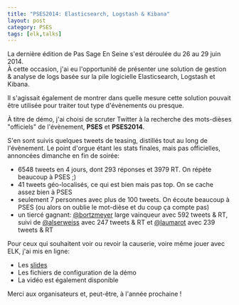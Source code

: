 ```yaml
---
title: "PSES2014: Elasticsearch, Logstash & Kibana"
layout: post
category: PSES
tags: [elk,talks]
---
```


La dernière édition de Pas Sage En Seine s'est déroulée du 26 au 29 juin 2014.  
À cette occasion, j'ai eu l'opportunité de présenter une solution de gestion & analyse de logs basée sur la pile logicielle Elasticsearch, Logstash et Kibana.

Il s'agissait également de montrer dans quelle mesure cette solution pouvait être utilisée pour traiter tout type d'évènements ou presque.

<!-- -->

À titre de démo, j'ai choisi de scruter Twitter à la recherche des mots-dièses "officiels" de l'évènement, **PSES** et **PSES2014**.

S'en sont suivis quelques tweets de teasing, distillés tout au long de l'évènement. Le point d'orgue étant les stats finales, mais pas officielles, annoncées dimanche en fin de soirée:

* 6548 tweets en 4 jours, dont 293 réponses et 3979 RT. On répète beaucoup à PSES ;)
* 41 tweets géo-localisés, ce qui est bien mais pas top. On se cache assez bien à PSES
* seulement 7 personnes avec plus de 100 tweets. On écoute beaucoup à PSES (ou alors on oublie le mot-dièse et du coup ça compte pas)
* un tiercé gagnant: [@bortzmeyer](https://www.twitter.com/bortzmeyer) large vainqueur avec 592 tweets & RT, suivi de [@alserweiss](https://www.twitter.com/alserweiss) avec 247 tweets & RT et [@laumarot](https://www.twitter.com/laumarot) avec 239 tweets & RT

Pour ceux qui souhaitent voir ou revoir la causerie, voire même jouer avec ELK, j'ai mis en ligne:

* Les [slides](//publications.jbfavre.org/talks/PSES2014/ELK-Elasticsearch-Logstash-Kibana/)
* Les fichiers de configuration de la démo
* La vidéo est également disponible

Merci aux organisateurs et, peut-être, à l'année prochaine !

